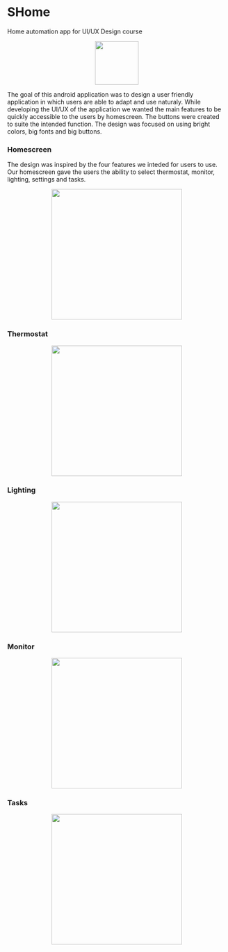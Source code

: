 # SHome
Home automation app for UI/UX Design course

<p align="center">
  <img src="https://user-images.githubusercontent.com/19144547/40451044-f3e3a1aa-5ea2-11e8-8eeb-d78312e95b8d.png" width="100"/>
</p>

The goal of this android application was to design a user friendly application in which users are able to adapt and use naturaly.
While developing the UI/UX of the application we wanted the main features to be quickly accessible to the users by homescreen. The buttons 
were created to suite the intended function. The design was focused on using bright colors, big fonts and big buttons. 

### Homescreen
The design was inspired by the four features we inteded for users to use. Our homescreen gave the users 
the ability to select thermostat, monitor, lighting, settings and tasks. 

<p align="center">
  <img src="https://user-images.githubusercontent.com/19144547/40449656-c7fcef28-5e9e-11e8-8b4b-85e6e7890aa5.png" width="300"/>
</p>

### Thermostat

<p align="center">
  <img src="https://user-images.githubusercontent.com/19144547/40450013-f5b02362-5e9f-11e8-83c8-a1d2b6a0ca45.png" width="300"/>
</p>

### Lighting

<p align="center">
  <img src="https://user-images.githubusercontent.com/19144547/40450292-d817d984-5ea0-11e8-8460-bf2943a0d383.png" width="300"/>
</p>

### Monitor

<p align="center">
  <img src="https://user-images.githubusercontent.com/19144547/40450366-0dc24aba-5ea1-11e8-9db7-0ec5dd93b765.png" width="300"/>
</p>

### Tasks

<p align="center">
  <img src="https://user-images.githubusercontent.com/19144547/40450627-d9091122-5ea1-11e8-8c78-e18ede14dcbb.png" width="300"/>
</p>
